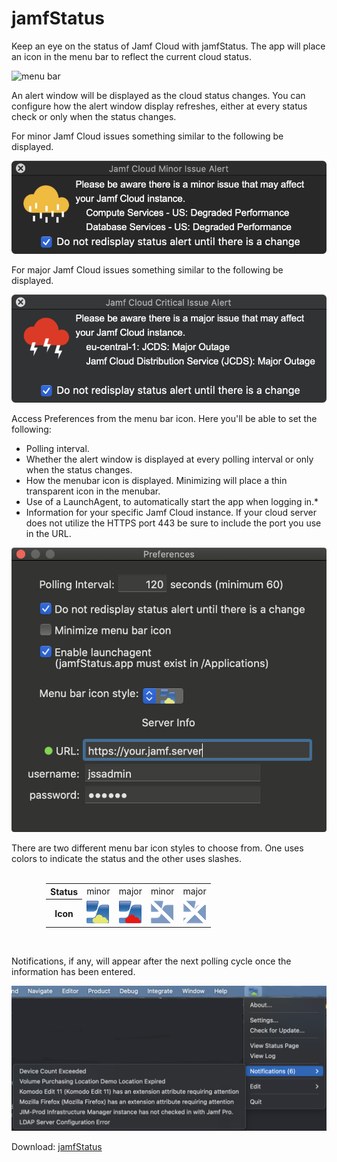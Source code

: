 # jamfStatus
Keep an eye on the status of Jamf Cloud with jamfStatus.  The app will place an icon in the menu bar to reflect the current cloud status.

<img src="./jamfStatus/images/menubar.png" alt="menu bar" width="200" />
<p>
An alert window will be displayed as the cloud status changes.  You can configure how the alert window display refreshes, either at every status check or only when the status changes.

For minor Jamf Cloud issues something similar to the following be displayed.

<img src="./jamfStatus/images/alert.png" alt="alert" width="700" />

For major Jamf Cloud issues something similar to the following be displayed. 

<img src="./jamfStatus/images/major.png" alt="alert" width="700" />

Access Preferences from the menu bar icon.  Here you'll be able to set the following:<br>
- Polling interval.<br>
- Whether the alert window is displayed at every polling interval or only when the status changes.<br>
- How the menubar icon is displayed.  Minimizing will place a thin transparent icon in the menubar.<br>
- Use of a LaunchAgent, to automatically start the app when logging in.*<br>
- Information for your specific Jamf Cloud instance. If your cloud server does not utilize the HTTPS port 443 be sure to include the port you use in the URL.<br>

<img src="./jamfStatus/images/prefs.png" alt="notifications" width="800" /><br>

There are two different menu bar icon styles to choose from.  One uses colors to indicate the status and the other uses slashes.<br><br>
            <div style="margin-left: 55px;">
               <table>
                  <tr>
                    <th>Status</th>
                    <td>minor</td>
                    <td>major</td>
                    <td>minor</td>
                    <td>major</td>
                  </tr>
                  <tr>
                    <th>Icon</th>
                    <td><img src="./jamfStatus/images/minor1.png" id="Image2" alt=""></th>
                     <td><img src="./jamfStatus/images/major1.png" id="Image2" alt=""></th>
                        <td><img src="./jamfStatus/images/minor2.png" id="Image2" alt=""></th>
                           <td><img src="./jamfStatus/images/major2.png" id="Image2" alt=""></th>
                  </tr>
                </table></div><br>

Notifications, if any, will appear after the next polling cycle once the information has been entered.

<img src="./jamfStatus/images/notifications.png" alt="Preferences" width="600" />

Download: [jamfStatus](https://github.com/jamfprofessionalservices/jamfStatus/releases/download/current/jamfStatus.zip)

